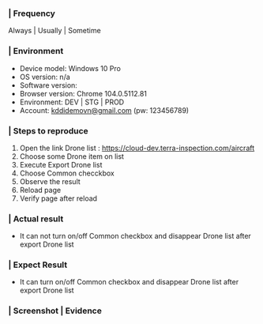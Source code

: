 ### | **Frequency**
Always | Usually | Sometime

### | **Environment**
* Device model: Windows 10 Pro
* OS version: n/a
* Software version:
* Browser version: Chrome 104.0.5112.81
* Environment: DEV | STG | PROD
* Account: kddidemovn@gmail.com (pw: 123456789)

### | **Steps to reproduce**
1. Open the link Drone list : https://cloud-dev.terra-inspection.com/aircraft
2. Choose some Drone item on list
3. Execute Export Drone list
4. Choose Common checckbox
5. Observe the result
6. Reload page
7. Verify page after reload

### | **Actual result**
 - It can not turn on/off Common checkbox and disappear Drone list after export Drone list

### | **Expect Result**
 - It can turn on/off Common checkbox and disappear Drone list after export Drone list

### | **Screenshot | Evidence**
